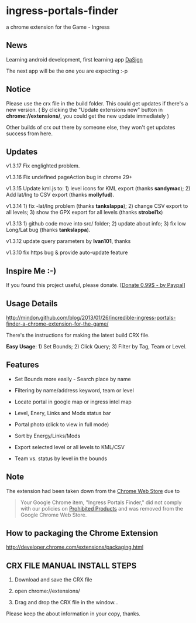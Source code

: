 ingress-portals-finder
======================

a chrome extension for the Game - Ingress


News
----------------
Learning android development, first learning app [DaSign](https://play.google.com/store/apps/details?id=com.mindon.idea.dasign)

The next app will be the one you are expecting :-p


Notice
----------------
Please use the crx file in the build folder. This could get updates if there's a new version. ( By clicking the "Update extensions now" button in **chrome://extensions/**, you could get the new update immediately )

Other builds of crx out there by someone else, they won't get updates success from here.


Updates
--------------------
v1.3.17 Fix englighted problem.

v1.3.16 Fix undefined pageAction bug in chrome 29+

v1.3.15 Update kml.js to: 1) level icons for KML export (thanks **sandymac**);  2) Add lat/lng to CSV export (thanks **mollyfud**).

v1.3.14 1) fix -lat/lng problem (thanks **tankslappa**); 2) change CSV export to all levels; 3) show the GPX export for all levels (thanks **strobel1x**)

v1.3.13 1) github code move into src/ folder; 2) update about info; 3) fix low Long/Lat bug (thanks **tankslappa**).

v1.3.12 update query parameters by **Ivan101**, thanks

v1.3.10 fix https bug & provide auto-update feature


Inspire Me :-)
--------------------
If you found this project useful, please donate.
[[Donate 0.99$ - by Paypal](https://www.paypal.com/cgi-bin/webscr?cmd=_s-xclick&hosted_button_id=YSVEJMBLM3AFG)]


Usage Details
----------------------
<http://mindon.github.com/blog/2013/01/26/incredible-ingress-portals-finder-a-chrome-extension-for-the-game/>

There's the instructions for making the latest build CRX file.


**Easy Usage**: 1) Set Bounds; 2) Click Query; 3) Filter by Tag, Team or Level.


Features
----------------------
-   Set Bounds more easily - Search place by name

-   Filtering by name/address keyword, team or level

-   Locate portal in google map or ingress intel map

-   Level, Enery, Links and Mods status bar

-   Portal photo (click to view in full mode)

-   Sort by Energy/Links/Mods

-   Export selected level or all levels to KML/CSV

-   Team vs. status by level in the bounds


Note
----------------------

The extension had been taken down from the [Chrome Web Store](https://chrome.google.com/webstore) due to

> Your Google Chrome item, "Ingress Portals Finder," did not comply with our policies on [Prohibited Products](https://developers.google.com/chrome/web-store/program_policies) and was removed from the Google Chrome Web Store. 


How to packaging the Chrome Extension
----------------------
<http://developer.chrome.com/extensions/packaging.html>



CRX FILE MANUAL INSTALL STEPS
-----------------------------
1.   Download and save the CRX file

2.   open chrome://extensions/

3.   Drag and drop the CRX file in the window…



Please keep the about information in your copy, thanks.
